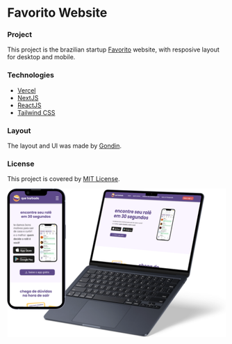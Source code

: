 # Favorito Website

### Project

This project is the brazilian startup [Favorito](https://favorito.digital/) website, with resposive layout for desktop and mobile.

### Technologies

- [Vercel](https://vercel.com/)
- [NextJS](https://nextjs.org/)
- [ReactJS](https://react.dev/)
- [Tailwind CSS](https://tailwindcss.com/)

### Layout

The layout and UI was made by [Gondin](https://gondin.cc/).

### License

This project is covered by [MIT License](/LICENSE.md).

![preview img](/preview.png)
